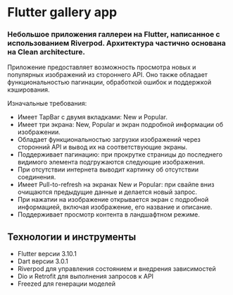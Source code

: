 # Flutter gallery app

### Небольшое приложения галлереи на Flutter, написанное с использованием Riverpod. Архитектура частично основана на Clean architecture.

Приложение предоставляет возможность просмотра новых и популярных изображений из стороннего API. Оно также обладает функциональностью пагинации, обработкой ошибок и поддержкой кэширования.

Изначальные требования:

- Имеет TapBar с двумя вкладками: New и Popular.
- Имеет три экрана: New, Popular и экран подробной информации об изображении.
- Обладает функциональностью загрузки изображений через сторонний API и вывод их на соответствующие экраны.
- Поддерживает пагинацию: при прокрутке страницы до последнего видимого элемента подгружаются следующие изображения.
- При отсутствии интернета выводит картинку об отсутствии соединения.
- Имеет Pull-to-refresh на экранах New и Popular: при свайпе вниз очищаются предыдущие данные и делается новый запрос.
- При нажатии на изображение открывается экран с подробной информацией, включая изображение, его название и описание.
- Поддерживает просмотр контента в ландшафтном режиме.

## Технологии и инструменты

- Flutter версии 3.10.1
- Dart версии 3.0.1
- Riverpod для управления состоянием и внедрения зависимостей
- Dio и Retrofit для выполнения запросов к API
- Freezed для генерации моделей

